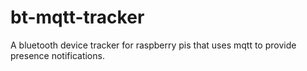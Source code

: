 # bt-mqtt-tracker
A bluetooth device tracker for raspberry pis that uses mqtt to provide presence notifications.

